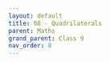 ```yaml
---
layout: default
title: 08 - Quadrilaterals
parent: Maths
grand_parent: Class 9
nav_order: 8
---
```


